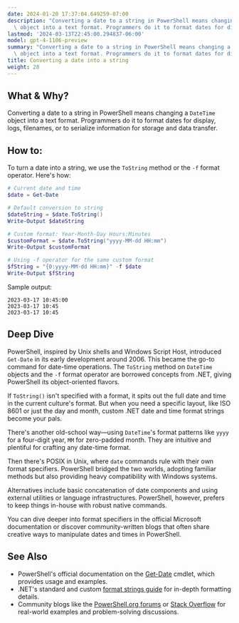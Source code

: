 ```yaml
---
date: 2024-01-20 17:37:04.649259-07:00
description: "Converting a date to a string in PowerShell means changing a `DateTime`\
  \ object into a text format. Programmers do it to format dates for display, logs,\u2026"
lastmod: '2024-03-13T22:45:00.294837-06:00'
model: gpt-4-1106-preview
summary: "Converting a date to a string in PowerShell means changing a `DateTime`\
  \ object into a text format. Programmers do it to format dates for display, logs,\u2026"
title: Converting a date into a string
weight: 28
---
```


## What & Why?

Converting a date to a string in PowerShell means changing a `DateTime` object into a text format. Programmers do it to format dates for display, logs, filenames, or to serialize information for storage and data transfer.

## How to:

To turn a date into a string, we use the `ToString` method or the `-f` format operator. Here's how:

```PowerShell
# Current date and time
$date = Get-Date

# Default conversion to string
$dateString = $date.ToString()
Write-Output $dateString

# Custom format: Year-Month-Day Hours:Minutes
$customFormat = $date.ToString("yyyy-MM-dd HH:mm")
Write-Output $customFormat

# Using -f operator for the same custom format
$fString = "{0:yyyy-MM-dd HH:mm}" -f $date
Write-Output $fString
```

Sample output:

```
2023-03-17 10:45:00
2023-03-17 10:45
2023-03-17 10:45
```

## Deep Dive

PowerShell, inspired by Unix shells and Windows Script Host, introduced `Get-Date` in its early development around 2006. This became the go-to command for date-time operations. The `ToString` method on `DateTime` objects and the `-f` format operator are borrowed concepts from .NET, giving PowerShell its object-oriented flavors.

If `ToString()` isn't specified with a format, it spits out the full date and time in the current culture's format. But when you need a specific layout, like ISO 8601 or just the day and month, custom .NET date and time format strings become your pals.

There's another old-school way—using `DateTime`'s format patterns like `yyyy` for a four-digit year, `MM` for zero-padded month. They are intuitive and plentiful for crafting any date-time format.

Then there's POSIX in Unix, where `date` commands rule with their own format specifiers. PowerShell bridged the two worlds, adopting familiar methods but also providing heavy compatibility with Windows systems.

Alternatives include basic concatenation of date components and using external utilities or language infrastructures. PowerShell, however, prefers to keep things in-house with robust native commands.

You can dive deeper into format specifiers in the official Microsoft documentation or discover community-written blogs that often share creative ways to manipulate dates and times in PowerShell.

## See Also

- PowerShell's official documentation on the [Get-Date](https://docs.microsoft.com/powershell/module/microsoft.powershell.utility/get-date) cmdlet, which provides usage and examples.
- .NET's standard and custom [format strings guide](https://docs.microsoft.com/dotnet/standard/base-types/standard-date-and-time-format-strings) for in-depth formatting details.
- Community blogs like the [PowerShell.org forums](https://powershell.org/forums/) or [Stack Overflow](https://stackoverflow.com/questions/tagged/powershell+datetime) for real-world examples and problem-solving discussions.
